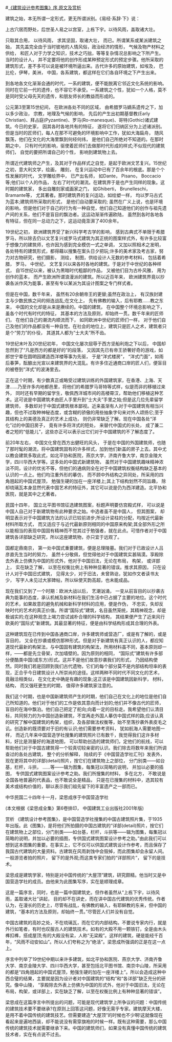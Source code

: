 #[《建筑设计参考图集》序 原文及赏析](https://www.vrrw.net/wx/14421.html)

建筑之始，本无所谓一定形式，更无所谓派别。《易经·系辞·下》说：

上古穴居而野处，后世圣人易之以宫室，上栋下宇。以待风雨，盖取诸大壮。

只取其合用， 以待风雨， 求其坚固，取诸大壮， 而已。所谓某系或某派建筑之始， 其先盖完全由于当时彼地的人情风俗，政治经济的情形， 气候及物产材料之供给， 和匠人对于力学之知识，技术之巧拙，等等复杂情况总影响之下所产生。当时的设计人， 并不定要将他的创作形成某种预定形式的预定步骤。他所采取的建筑形式，差不多可以说是被环境所逼出来。古代许多的原始建筑，如埃及， 巴比伦，伊琴，美洲， 中国，各系建筑，都这样在它们各自环境之下产生出来。

到各地各文化渐渐会通的时代，一系的建筑，便不能脱离它邻近文化系统的影响。同时在它前一代的遗传，也不容它不承受。一系建筑之个性，犹如一个人格，莫不是同时受父母先天的遗传，和朋友师长的教益而形成的。

公元第3至第15世纪间， 在欧洲各处不同的区域， 由希腊罗马嫡系遗传之下，加以多少政治， 宗教，地理及气候的影响， 先后的产生出初期基督教(Early Christian)、拜占庭(Pyzantine)、罗马(Ro-manesque)、哥特(Gothic)诸式建筑。今日的史家， 因其各时各地共有的特征， 遂将它们归纳区分为上述诸派别。但是当时的匠师们，每人在那不可避免的环境影响中工作，犹如大海扁舟， 随风飘荡，他们在文化的大海里飘到何经何纬， 是他们自己所绝对不知道的。在那时期之中， 只有时代的影响，驱使着匠师们去做那时代形成的样式;不似现代的建筑师们， 自觉的要把所谓自己的个性， 影响到建筑物上去。

所谓近代建筑师之产生，及其对于作品样式之自觉，是起于欧洲文艺复兴。15世纪之初，意大利文学，绘画， 雕刻， 在复兴运动中已有了百余年的根底。那是个个性发展的时代， 文学雕绘界中， 已产出名师， 如Dante， Pisano， Boccacio等;他们以个人的作品， 左右了时代的潮流。在建筑界于是也产生同样的现象。这时期的建筑家， 多出自雕刻家或画家之门， 如Ghiberti， Brunelleschi， Bramante等， 尤其著者。那时建筑界的复兴运动，如绘塑一样， 均以罗马古式为蓝本;建筑师所采取的形式， 是他们自动要采取的; 虽然在广义上说，也是环境的影响，但是他们对于自己的行为有一种自觉，他们自己知道他们的创作与祖先遗产间的关系，他们不是盲目的飘泊者。这运动渐渐传遍欧陆， 虽然到各时各地各有特征，但在同一总动力之下，这运动竟澎湃了400余年。



19世纪之初， 欧洲建筑界受了新兴科学考古学的影响， 感到古典式不单限于希腊罗马，所以除去仍以文艺复兴或罗马式建筑为其正统的图案样式外，有许多比较富于想像力的建筑师，也许因为感到完全模仿一式之单调， 又加以照相术之发明，各处特有的建筑形式，都得藉以搜集在案头日夕把玩;许多的美术家及考古家，努力对古物研究，他们摄影， 测绘， 制图，供给设计人无数的参考材料， 包括着希腊， 罗马， 中世纪， 文艺复兴以来各时各地的建筑。于是对于中世纪的各种样式， 自15世纪以来，被认为黑暗时代粗鄙的作品， 又被他们目为古朴风雅， 用为创作的蓝本， 而产生欧洲所谓浪漫派的建筑。所以近百年来， 欧洲建筑界竟以抄袭各派作风为能事，甚至有专以某派为其设计图案之专门样式者。

但是在中国，数千年来， 虽然有20余朝帝王的更替;虽然在政治上， 有汉族封建主与少数民族之间的频连战乱;在文化上， 先有佛教的输入，后有耶教……教之东来， 中国的文化却是从来是赓续的。中国的建筑， 在中国整个环境总影响之下， 虽各个时代有时代的特征， 其基本的方法及原则，却始终一贯。数千年来的匠师们， 在他们自己的潮流内顺流而下， 如同欧洲中世纪的匠师们一样， 对于他们自己及他们的作品都没有一种自觉。在社会的地位上，建筑只是匠人之术，建筑者只是个“劳力”的仆役， 其道其人都为“士大夫”所不齿。

19世纪末叶及20世纪初年， 中国文化屡次屈辱于西方坚船利炮之下以后， 中国却忽然到了“凡是西方的都是好的”的段落， 又因其先已有帝王骄奢好奇的游戏，如郎世宁辈在圆明园建造西洋楼等事为先驱， 于是“洋式楼房”， “洋式门面”，如雨后春笋，酝酿出光宣以来建筑界的大混乱。有许多住近通商口岸的匠人们，便盲目的被卷到“洋式”的波涛里去。

正在这个时期，有少数真正或略受过建筑训练的外国建筑家，在香港、上海、天津……乃至许多内地都邑里，将他们的希腊罗马哥特等式样，似是而非的移植过来外， 同时还有早期的留学生，敬佩西洋城市间的高楼霄汉，帮助他们移植这种艺术。这可说是中国建筑术由匠人手里升到“士大夫”手里之始;但是这几位先辈留学建筑师， 多数却对于中国式建筑根本鄙视。近来虽渐有人对于中国建筑有相当兴趣，但也不过取种神秘态度，或含糊的骄傲的用些抽象字句来对外人颂扬它;至于其结构上的美德及真正的艺术上成功， 则仍非常缺乏了解。现在中国各处“洋化”过的中国旧房子， 竟有许多将洋式的短处， 来替代中国式的长处， 成了兼二者之短的“低能儿”，这些亦正可以表示出它们对于中国建筑的不了解态度了。

前20年左右， 中国文化曾在西方出健旺的风头， 于是在中国的外国建筑师，也随了那时髦的潮流，将中国建筑固有的许多样式，加到他们新盖的房子上去。其中尤以教会建筑多取此式，如北平协和医院，燕京大学，济南齐鲁大学，南京金陵大学，四川华西大学等。这多处的中国式新建筑物， 虽然对于中国建筑趣味精神浓淡不同，设计的优劣不等，但他们的通病则全在对于中国建筑权衡结构缺乏基本的认识的一点上。他们均注重外形的摹仿， 而不顾中外结构之异同处，所采用的四角翘起的中国式屋顶， 勉强生硬的加在一座洋楼上;其上下结构划然不同旨趣， 除却琉璃瓦本身显然代表中国艺术的特征外，其它可以说是仍为西洋建造。北平协和医院，就是其中之尤著者。

民国十四年， 国立北平图书馆征选建筑图案，标题声明要仿宫殿式样， 可以说是中国人自己对于新建筑物有此种要求之始。中选者虽不是中国人， 但其图案， 却明显表示对于中国建筑方法的认识已较前进步;所设计梁柱的分配，均按近代最新材料所取方式， 而又适应于与近代最新原则相同的中国原来构架;其全部外形之所以能相当的表现中国固有精神而不觉其过于勉强者，就在此点。可惜作者对于中国建筑各详部缺乏研究，所以这座建筑物，亦只宜于远观了。

国都定鼎南京， 第一处中国式重要建筑，便是总理陵墓。我们对于已故设计人吕彦直先生当时的努力， 虽然十分敬佩，但觉得他对于中国建筑实甚隔漠。享殿除去外表上仿佛为中国的形式外，他对于中国旧法，无论在布局， 构架， 或详部上， 实在缺乏了解， 以至在权衡比例上有种种显著的错误。推求其原因， 只在设计人对于中国旧式建筑， 见得太少，对于旧法，未曾熟谂，犹如作文者读书太少， 写字人未见过大家碑帖，所以纵使天韵高超，也未能成品。

现在我们又到了一个时期：欧洲大战以后， 艺潮汹涌， 一变从前盲目的以抄袭古典为能事的态度，承认机械及新材料在我们生活中已占据了主要的地位。这个时代的艺术，如果故意的避免机械和新科学材料的应用，便是作伪， 不忠实，失却反映时代的艺术的真正价值。所谓“国际式”建筑，名目虽然笼统，其精神观念，却是极诚实的;在这种观念上竭力尝试诚朴合理的科学结构， 其结果便产生了近来风行欧美的“国际式”新建筑。其最显著的特征，便是由科学结构形成其合理的外表。

这种建筑现在已传到中国各通商口岸，许多建筑师或营造厂，或是有了解的，或是盲目的， 又全在抄袭或模仿那种形式。但是对于新建筑有真正认识的人，都应知道现代最新的构架法，与中国固有建筑的构架法，所用材料虽不同，基本原则却一样，——都是先立骨架，次加墙壁的。因为原则的相同， “国际式”建筑有许多部分便酷类中国(或东方)形式。这并不是他们故意抄袭我们的形式， 乃因结构使然。同时我们若是回顾到我们古代遗物，它们的每个部分莫不是内部结构坦率的表现，正合乎今日建筑设计人所崇尚的途径。这样两种不同时代不同文化的艺术， 竟融洽相类似， 在文化史中确是有趣的现象;这正该是中国建筑因新科学， 材料， 结构， 而又强旺更生的时期， 值得许多建筑家注意的。

我们这个时期，也是中国新建筑师产生的时期，他们自己在文化上的地位是他们自己所知道的。他们对于他们的工作是依其意向而计划的;他们并不像古代的匠师， 盲目的在海中飘泊。他们自己把定了舵向;向着一定的目标走。我希望他们认清目标，共同努力的为中国创造新建筑，不宜再走外国人摹仿中国式样的路;应该认真的研究了解中国建筑的构架，组织，及各部做法权衡等，始不至落抄袭外表皮毛之讥。创造新的既须要对于旧的有认识;他们需要参考资料， 犹如航海人需要地图一样， 而近几年来中国营造学社搜集的建筑照片已有数千，我觉得我们这许多材料，好比是测量好的海道地图， 可以帮助创造的建筑师们，定他们的航线，可以帮助他们对于中国古建筑得一个较真切较亲密的认识。我们除去将数年来我们所调查过的各处古建筑， 整个的分析解释， 陆续的于《中国营造学社汇刊》发表外，现在更将其中的详部(detail)照片，按它们在建筑物上之部位， 分门别类——如台基，栏杆，斗拱， ……等——辑为图集，每集冠以简略的说明， 并加以必要的插图， 专供国式建筑图案设计参考之助。我们所搜集的材料， 多在北方， 不敢说是全国各地普遍的代表品，也不敢说全是精品， 只是在已搜集的材料中，选其较有美术或结构价值的，聊以表示我们祖先留下的丰富遗产之一部而已。

中华民国二十四年十一月，梁思成序于中国营造学社

(本文根据《梁思成全集》第6卷排印， 中国建筑工业出版社2001年版)

赏析 《建筑设计参考图集》，是中国营造学社搜集的中国古建筑照片集，于1935年出版。此《图集》，是将他们所拍摄的中国古建筑的“详部(detail)照片，按它们在建筑物上之部位，分门别类——如台基，栏杆，斗拱等——辑为图集，每集冠以简略的说明，并加以必要的插图，专供国式建筑图案设计参考之助。”由此我们可以想到这本图集的重要。在事实上，它不仅可以供国式建筑设计作参考，而且保存了我国古代建筑的大量资料。古建筑在风雨剥蚀中会毁掉，而此图集却会永留人间。一般游览者拍的照片， 留下的是外观;而这类专家们拍的“详部照片”， 留下的是技术。

梁思成是建筑学家，特别是对中国传统的“大屋顶”建筑，研究颇精。他当时又是中国营造学社的成员。由他来为此图集写序，实在是顺理成章。

这是一篇序言，同时，也是一篇中国建筑史。但作者虽然从“上栋下宇，以待风雨，盖取诸大壮”讲起， 目的却不在讲史，而在讲中国古代建筑的优秀传统。作者认为，在漫长的历史上，尽管有战乱，有佛教的输入，有耶稣教的东来，但中国的建筑，“基本的方法及原则，却始终一贯。”尽管匠人们并没有自觉。

中国古建筑的高妙之处，不在琉璃瓦，而在它的内部结构。不要说专家内行，就是外行如笔者，有时也叹服古人的建筑技术。如有的大殿不用一颗铁钉，全是由木头榫扣榫，搭成屋顶;有的大殿没有梁，人称“无梁殿”。这样的建筑，硬是能经千百年，“风雨不动安如山”。所以人们夸称之为“绝活”。梁思成所强调的正是在这一点上。

序言中列举了19世纪中期以来许多建筑，如北平协和医院、燕京大学、济南齐鲁大学、南京金陵大学、四川华西大学，甚至包括北平图书馆、南京中山陵，所采用的都是“四角翘起的中国式屋顶，勉强生硬的加在一座洋楼上”。所以会造成这种中西合璧的结果，主要就是因为设计者对中国建筑的“结构”和“各详部”缺乏充分的研究。像中山陵， “享殿除去外表上仿佛为中国的形式外，他对于中国旧法，无论在布局，构架，或详部上，实在缺乏了解，以至在权衡比例上有种种显著的错误”。

梁思成在这篇序言中所提出的问题，可能是现代建筑学上所争议的问题：中国传统的建筑技术要不要继承?在原则上回答这问题，好像无需乎专家。建筑摩天大楼，是用不着中国传统的建筑技艺。但需要建造“大屋顶”的时候也不少啊!这就像现在看起来是遍地西装，却不能说没有需穿旗袍的时候一样。既有这种需要，那么中国传统的建筑技术就需要继承下来。中国的建筑师们，如果没有真懂中国传统的建筑技术者，实在有点说不过去。

